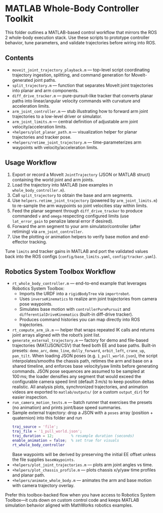 # MATLAB Whole-Body Controller Toolkit

This folder outlines a MATLAB-based control workflow that mirrors the ROS 2 whole-body execution stack. Use these scripts to prototype controller behavior, tune parameters, and validate trajectories before wiring into ROS.

## Contents
- `moveit_joint_trajectory_playback.m` — top-level script coordinating trajectory ingestion, splitting, and command generation for MoveIt-generated joint paths.
- `split_trajectory.m` — function that separates MoveIt joint trajectories into planar and arm components.
- `diff_drive_tracker.m` — pure-pursuit-like tracker that converts planar paths into linear/angular velocity commands with curvature and acceleration limits.
- `arm_joint_controller.m` — stub illustrating how to forward arm joint trajectories to a low-level driver or simulator.
- `arm_joint_limits.m` — central definition of adjustable arm joint velocity/acceleration limits.
- `+helpers/plot_planar_path.m` — visualization helper for planar trajectories and tracker pose.
- `+helpers/retime_joint_trajectory.m` — time-parameterizes arm waypoints with velocity/acceleration limits.

## Usage Workflow
1. Export or record a MoveIt `JointTrajectory` (JSON or MATLAB struct) containing the world joint and arm joints.
2. Load the trajectory into MATLAB (see examples in `whole_body_controller.m`).
3. Call `split_trajectory` to obtain the base and arm segments.
4. Use `helpers.retime_joint_trajectory` (powered by `arm_joint_limits.m`) to re-sample the arm waypoints so joint velocities stay within limits.
5. Feed the planar segment through `diff_drive_tracker` to produce commanded `v` and `omega` respecting configured limits (use `lat_error_gain` to penalize lateral error if desired).
6. Forward the arm segment to your arm simulator/controller (after retiming) via `arm_joint_controller`.
7. Use the plotting or animation helpers to verify base motion and end-effector tracking.

Tune `limits` and tracker gains in MATLAB and port the validated values back into the ROS configs (`config/base_limits.yaml`, `config/tracker.yaml`).

## Robotics System Toolbox Workflow
- `rt_whole_body_controller.m` — end-to-end example that leverages Robotics System Toolbox:
  - Imports the URDF into a `rigidBodyTree` via `importrobot`.
  - Uses `inverseKinematics` to realize arm joint trajectories from camera pose waypoints.
  - Simulates base motion with `controllerPurePursuit` and `differentialDriveKinematics` (built-in diff-drive tracker).
  - Produces command histories you can map directly into ROS trajectories.
- `rt_compute_arm_ik.m` — helper that wraps repeated IK calls and returns joint arrays aligned with the robot’s joint list.
- `generate_external_trajectory.m` — factory for demo and file-based trajectories (MAT/JSON/CSV) that feed both EE and base paths.
  Built-in presets: `demo_arc`, `demo_line`, `dolly_forward`, `orbit_left`, `crane_up`, `pan_tilt`.
  When loading JSON poses (e.g. `1_pull_world.json`), the script interpolates/smooths the chassis path, retimes the arm and base on a shared timeline, and enforces base velocity/yaw limits before generating commands.
  JSON pose sequences are assumed to be sampled at 100 ms; the loader densifies any segment that would exceed the configurable camera speed limit (default 3 m/s) to keep position deltas realistic. All analysis plots, synchronized trajectories, and animation videos are exported to `matlab/outputs/` (or a custom `output_dir`) for easier inspection.
- `run_camera_motion_tests.m` — batch runner that exercises the presets (no animation) and prints joint/base speed summaries.
- Sample external trajectory: drop a JSON with a `poses` array (position + quaternion) into this folder and run
  ```matlab
  traj_source = 'file';
  traj_file = '1_pull_world.json';
  traj_duration = 12;        % resample duration (seconds)
  enable_animation = false;  % set true for visuals
  rt_whole_body_controller
  ```
  Base waypoints will be derived by preserving the initial EE offset unless the file supplies `baseWaypoints`.
- `+helpers/plot_joint_trajectories.m` — plots arm joint angles vs time.
- `+helpers/plot_chassis_profile.m` — plots chassis x/y/yaw time profiles and planar path.
- `+helpers/animate_whole_body.m` — animates the arm and base motion with camera trajectory overlay.

Prefer this toolbox-backed flow when you have access to Robotics System Toolbox—it cuts down on custom control code and keeps MATLAB simulation behavior aligned with MathWorks robotics examples.
